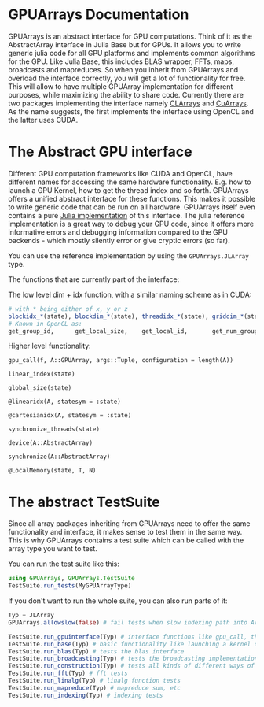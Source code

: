 # GPUArrays Documentation

GPUArrays is an abstract interface for GPU computations.
Think of it as the AbstractArray interface in Julia Base but for GPUs.
It allows you to write generic julia code for all GPU platforms and implements common algorithms for the GPU.
Like Julia Base, this includes BLAS wrapper, FFTs, maps, broadcasts and mapreduces.
So when you inherit from GPUArrays and overload the interface correctly, you will get a lot
of functionality for free.
This will allow to have multiple GPUArray implementation for different purposes, while
maximizing the ability to share code.
Currently there are two packages implementing the interface namely [CLArrays](https://github.com/JuliaGPU/CLArrays.jl) and [CuArrays](https://github.com/JuliaGPU/CuArrays.jl).
As the name suggests, the first implements the interface using OpenCL and the latter uses CUDA.



# The Abstract GPU interface

Different GPU computation frameworks like CUDA and OpenCL, have different
names for accessing the same hardware functionality.
E.g. how to launch a GPU Kernel, how to get the thread index and so forth.
GPUArrays offers a unified abstract interface for these functions.
This makes it possible to write generic code that can be run on all hardware.
GPUArrays itself even contains a pure [Julia implementation](https://github.com/JuliaGPU/GPUArrays.jl/blob/master/src/jlbackend.jl) of this interface.
The julia reference implementation is a great way to debug your GPU code, since it
offers more informative errors and debugging information compared to the GPU backends - which
mostly silently error or give cryptic errors (so far).

You can use the reference implementation by using the `GPUArrays.JLArray` type.

The functions that are currently part of the interface:

The low level dim + idx function, with a similar naming scheme as in CUDA:
```Julia
# with * being either of x, y or z
blockidx_*(state), blockdim_*(state), threadidx_*(state), griddim_*(state)
# Known in OpenCL as:
get_group_id,      get_local_size,    get_local_id,       get_num_groups
```

Higher level functionality:

```@docs
gpu_call(f, A::GPUArray, args::Tuple, configuration = length(A))

linear_index(state)

global_size(state)

@linearidx(A, statesym = :state)

@cartesianidx(A, statesym = :state)

synchronize_threads(state)

device(A::AbstractArray)

synchronize(A::AbstractArray)

@LocalMemory(state, T, N)
```


# The abstract TestSuite

Since all array packages inheriting from GPUArrays need to offer the same functionality
and interface, it makes sense to test them in the same way.
This is why GPUArrays contains a test suite which can be called with the array type
you want to test.

You can run the test suite like this:

```Julia
using GPUArrays, GPUArrays.TestSuite
TestSuite.run_tests(MyGPUArrayType)
```
If you don't want to run the whole suite, you can also run parts of it:


```Julia
Typ = JLArray
GPUArrays.allowslow(false) # fail tests when slow indexing path into Array type is used.

TestSuite.run_gpuinterface(Typ) # interface functions like gpu_call, threadidx, etc
TestSuite.run_base(Typ) # basic functionality like launching a kernel on the GPU and Base operations
TestSuite.run_blas(Typ) # tests the blas interface
TestSuite.run_broadcasting(Typ) # tests the broadcasting implementation
TestSuite.run_construction(Typ) # tests all kinds of different ways of constructing the array
TestSuite.run_fft(Typ) # fft tests
TestSuite.run_linalg(Typ) # linalg function tests
TestSuite.run_mapreduce(Typ) # mapreduce sum, etc
TestSuite.run_indexing(Typ) # indexing tests
```
